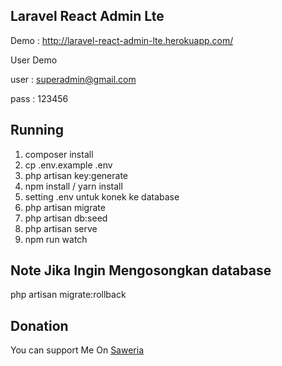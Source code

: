 ## Laravel React Admin Lte
Demo : http://laravel-react-admin-lte.herokuapp.com/

User Demo

user : superadmin@gmail.com

pass : 123456

## Running
1. composer install 
2. cp .env.example .env
3. php artisan key:generate
4. npm install / yarn install
5. setting .env untuk konek ke database
6. php artisan migrate
7. php artisan db:seed
8. php artisan serve
9. npm run watch

## Note Jika Ingin Mengosongkan database
php artisan migrate:rollback 


## Donation
You can support Me On [Saweria](https://saweria.co/samsularifin05)
